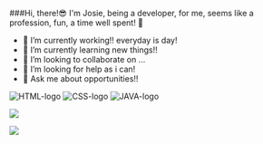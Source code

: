 ###Hi, there!😎
I'm Josie, being a developer, for me, seems like a profession, fun, a time well spent! 👋

- 🔭 I’m currently working!! everyday is day!
- 🌱 I’m currently learning new things!!
- 👯 I’m looking to collaborate on ...
- 🤔 I’m looking for help as i can!
- 💬 Ask me about opportunities!!

 <img src="https://img.shields.io/badge/HTML-239120?style=for-the-badge&logo=html5&logoColor=white" alt="HTML-logo"/> 

 <img src="https://img.shields.io/badge/CSS3-1572B6?style=for-the-badge&logo=css3&logoColor=white" alt="CSS-logo"/>

 <img src="https://img.shields.io/badge/JavaScript-F7DF1E?style=for-the-badge&logo=javascript&logoColor=black" alt="JAVA-logo"/>

 <img src="https://img.shields.io/badge/Instagram-E4405F?style=for-the-badge&logo=instagram&logoColor=white"/> <a href="https://www.instagram.com/menesesjosie"/>

 <img src="https://img.shields.io/badge/Spotify-1ED760?&style=for-the-badge&logo=spotify&logoColor=white"/>
